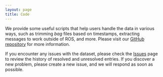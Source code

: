 ```yaml
---
layout: page
title: Code
---
```


<p>
    We provide some useful scripts that help users handle the data in various ways, such as trimming <em>bag</em> files based on timestamps, extracting messages to work outside of ROS, and more. Please visit our <a href="https://github.com/NavInst/dataset" target="_blank">GitHub repository</a> for more information.
</p>

<p>
    If you encounter any issues with the dataset, please check the <a href="https://github.com/NavInst/dataset/issues" target="_blank">Issues</a> page to review the history of resolved and unresolved entries. If you discover a new problem, please create a new issue, and we will respond as soon as possible.
</p>
